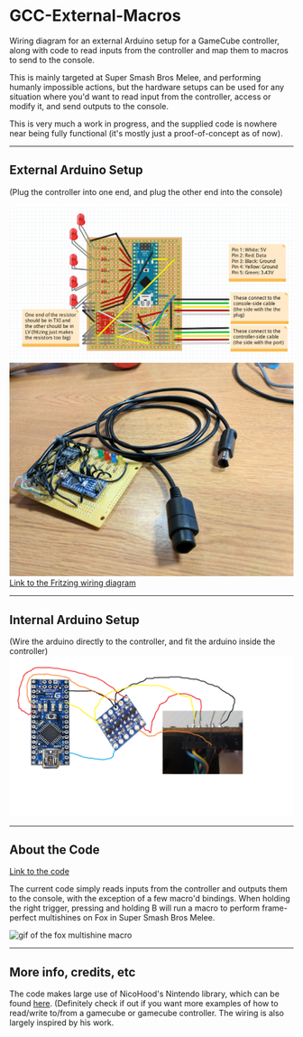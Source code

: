 # GCC-External-Macros
Wiring diagram for an external Arduino setup for a GameCube controller, along with code to read inputs from the controller and map them to macros to send to the console.

This is mainly targeted at Super Smash Bros Melee, and performing humanly impossible actions, but the hardware setups can be used for any situation where you'd want to read input from the controller, access or modify it, and send outputs to the console.

This is very much a work in progress, and the supplied code is nowhere near being fully functional (it's mostly just a proof-of-concept as of now).

-----------------------------------

## External Arduino Setup
(Plug the controller into one end, and plug the other end into the console)

![external_wiring](external_diagram.png)
![external_wiring irl](external_wiring_real.jpg)
[Link to the Fritzing wiring diagram](external_diagram.fzz)

-----------------------------------

## Internal Arduino Setup
(Wire the arduino directly to the controller, and fit the arduino inside the controller)
![internal_wiring](internal_diagram.png)

-----------------------------------

## About the Code
[Link to the code](controller_mod.ino)

The current code simply reads inputs from the controller and outputs them to the console, with the exception of a few macro'd bindings. When holding the right trigger, pressing and holding B will run a macro to perform frame-perfect multishines on Fox in Super Smash Bros Melee.

![gif of the fox multishine macro](multishine.gif)

-----------------------------------

## More info, credits, etc

The code makes large use of NicoHood's Nintendo library, which can be found [here](https://github.com/NicoHood/Nintendo). (Definitely check if out if you want more examples of how to read/write to/from a gamecube or gamecube controller.
The wiring is also largely inspired by his work.
